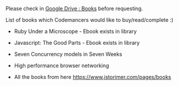 Please check in [Google Drive : Books](https://drive.google.com/open?id=0B_LASq3GnpraTDFMMXhCVF9QNVE) before requesting. 

List of books which Codemancers would like to buy/read/complete :)

* Ruby Under a Microscope - Ebook exists in library
* Javascript: The Good Parts - Ebook exists in library



* Seven Concurrency models in Seven Weeks
* High performance browser networking


* All the books from here https://www.jstorimer.com/pages/books